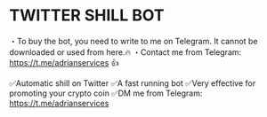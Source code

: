 # TWITTER SHILL BOT
・To buy the bot, you need to write to me on Telegram. It cannot be downloaded or used from here.🔥
・Contact me from Telegram: https://t.me/adrianservices 👍

✅Automatic shill on Twitter
✅A fast running bot
✅Very effective for promoting your crypto coin
✅DM me from Telegram: https://t.me/adrianservices

